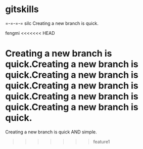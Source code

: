 # gitskills
=-=-=-=
silc
Creating a new branch is quick.

fengmi
<<<<<<< HEAD

Creating a new branch is quick.Creating a new branch is quick.Creating a new branch is quick.Creating a new branch is quick.Creating a new branch is quick.Creating a new branch is quick.
=======
Creating a new branch is quick AND simple.
>>>>>>> feature1

